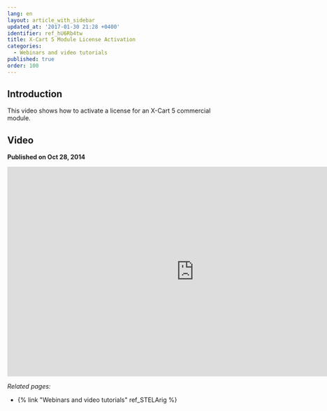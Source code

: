 ```yaml
---
lang: en
layout: article_with_sidebar
updated_at: '2017-01-30 21:28 +0400'
identifier: ref_hU6Rb4tw
title: X-Cart 5 Module License Activation
categories:
  - Webinars and video tutorials
published: true
order: 100
---
```



## Introduction

This video shows how to activate a license for an X-Cart 5 commercial module.

## Video
**Published on Oct 28, 2014**
<iframe class="youtube-player" type="text/html" style="width: 853px; height: 480px" src="http://www.youtube.com/embed/XyK8bPQggPY" frameborder="0"></iframe>


_Related pages:_

*   {% link "Webinars and video tutorials" ref_STELArig %}